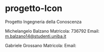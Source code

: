 # progetto-Icon
Progetto Ingegneria della Conoscenza

Michelangelo Balzano
Matricola: 736792
Email: m.balzano14@studenti.uniba.it

Gabriele Grossano
Matricola:
Email:
